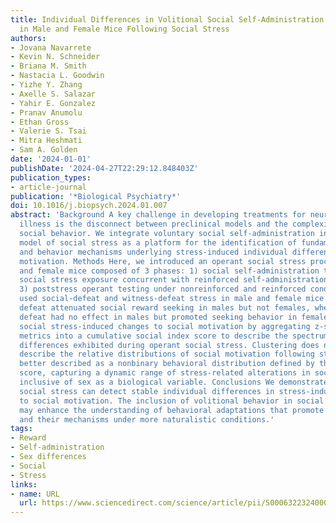 ```yaml
---
title: Individual Differences in Volitional Social Self-Administration and Motivation
  in Male and Female Mice Following Social Stress
authors:
- Jovana Navarrete
- Kevin N. Schneider
- Briana M. Smith
- Nastacia L. Goodwin
- Yizhe Y. Zhang
- Axelle S. Salazar
- Yahir E. Gonzalez
- Pranav Anumolu
- Ethan Gross
- Valerie S. Tsai
- Mitra Heshmati
- Sam A. Golden
date: '2024-01-01'
publishDate: '2024-04-27T22:29:12.848403Z'
publication_types:
- article-journal
publication: '*Biological Psychiatry*'
doi: 10.1016/j.biopsych.2024.01.007
abstract: 'Background A key challenge in developing treatments for neuropsychiatric
  illness is the disconnect between preclinical models and the complexity of human
  social behavior. We integrate voluntary social self-administration into a rodent
  model of social stress as a platform for the identification of fundamental brain
  and behavior mechanisms underlying stress-induced individual differences in social
  motivation. Methods Here, we introduced an operant social stress procedure in male
  and female mice composed of 3 phases: 1) social self-administration training, 2)
  social stress exposure concurrent with reinforced self-administration testing, and
  3) poststress operant testing under nonreinforced and reinforced conditions. We
  used social-defeat and witness-defeat stress in male and female mice. Results Social
  defeat attenuated social reward seeking in males but not females, whereas witness
  defeat had no effect in males but promoted seeking behavior in females. We resolved
  social stress-induced changes to social motivation by aggregating z-scored operant
  metrics into a cumulative social index score to describe the spectrum of individual
  differences exhibited during operant social stress. Clustering does not adequately
  describe the relative distributions of social motivation following stress and is
  better described as a nonbinary behavioral distribution defined by the social index
  score, capturing a dynamic range of stress-related alterations in social motivation
  inclusive of sex as a biological variable. Conclusions We demonstrated that operant
  social stress can detect stable individual differences in stress-induced changes
  to social motivation. The inclusion of volitional behavior in social procedures
  may enhance the understanding of behavioral adaptations that promote stress resiliency
  and their mechanisms under more naturalistic conditions.'
tags:
- Reward
- Self-administration
- Sex differences
- Social
- Stress
links:
- name: URL
  url: https://www.sciencedirect.com/science/article/pii/S0006322324000337
---
```


